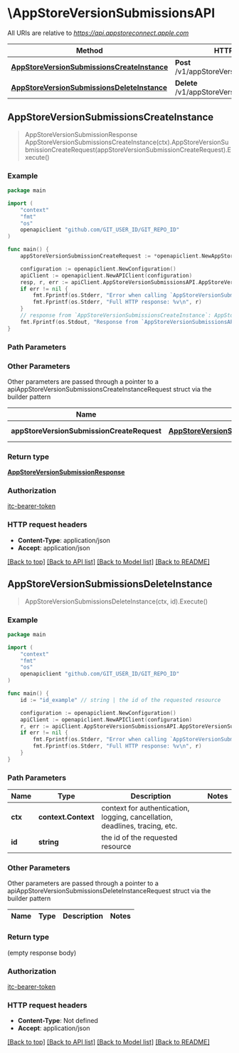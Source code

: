 # \AppStoreVersionSubmissionsAPI

All URIs are relative to *https://api.appstoreconnect.apple.com*

Method | HTTP request | Description
------------- | ------------- | -------------
[**AppStoreVersionSubmissionsCreateInstance**](AppStoreVersionSubmissionsAPI.md#AppStoreVersionSubmissionsCreateInstance) | **Post** /v1/appStoreVersionSubmissions | 
[**AppStoreVersionSubmissionsDeleteInstance**](AppStoreVersionSubmissionsAPI.md#AppStoreVersionSubmissionsDeleteInstance) | **Delete** /v1/appStoreVersionSubmissions/{id} | 



## AppStoreVersionSubmissionsCreateInstance

> AppStoreVersionSubmissionResponse AppStoreVersionSubmissionsCreateInstance(ctx).AppStoreVersionSubmissionCreateRequest(appStoreVersionSubmissionCreateRequest).Execute()



### Example

```go
package main

import (
    "context"
    "fmt"
    "os"
    openapiclient "github.com/GIT_USER_ID/GIT_REPO_ID"
)

func main() {
    appStoreVersionSubmissionCreateRequest := *openapiclient.NewAppStoreVersionSubmissionCreateRequest(*openapiclient.NewAppStoreVersionSubmissionCreateRequestData("Type_example", *openapiclient.NewAppStoreReviewDetailCreateRequestDataRelationships(*openapiclient.NewAppStoreReviewDetailCreateRequestDataRelationshipsAppStoreVersion(*openapiclient.NewAppClipDefaultExperienceRelationshipsReleaseWithAppStoreVersionData("Type_example", "Id_example"))))) // AppStoreVersionSubmissionCreateRequest | AppStoreVersionSubmission representation

    configuration := openapiclient.NewConfiguration()
    apiClient := openapiclient.NewAPIClient(configuration)
    resp, r, err := apiClient.AppStoreVersionSubmissionsAPI.AppStoreVersionSubmissionsCreateInstance(context.Background()).AppStoreVersionSubmissionCreateRequest(appStoreVersionSubmissionCreateRequest).Execute()
    if err != nil {
        fmt.Fprintf(os.Stderr, "Error when calling `AppStoreVersionSubmissionsAPI.AppStoreVersionSubmissionsCreateInstance``: %v\n", err)
        fmt.Fprintf(os.Stderr, "Full HTTP response: %v\n", r)
    }
    // response from `AppStoreVersionSubmissionsCreateInstance`: AppStoreVersionSubmissionResponse
    fmt.Fprintf(os.Stdout, "Response from `AppStoreVersionSubmissionsAPI.AppStoreVersionSubmissionsCreateInstance`: %v\n", resp)
}
```

### Path Parameters



### Other Parameters

Other parameters are passed through a pointer to a apiAppStoreVersionSubmissionsCreateInstanceRequest struct via the builder pattern


Name | Type | Description  | Notes
------------- | ------------- | ------------- | -------------
 **appStoreVersionSubmissionCreateRequest** | [**AppStoreVersionSubmissionCreateRequest**](AppStoreVersionSubmissionCreateRequest.md) | AppStoreVersionSubmission representation | 

### Return type

[**AppStoreVersionSubmissionResponse**](AppStoreVersionSubmissionResponse.md)

### Authorization

[itc-bearer-token](../README.md#itc-bearer-token)

### HTTP request headers

- **Content-Type**: application/json
- **Accept**: application/json

[[Back to top]](#) [[Back to API list]](../README.md#documentation-for-api-endpoints)
[[Back to Model list]](../README.md#documentation-for-models)
[[Back to README]](../README.md)


## AppStoreVersionSubmissionsDeleteInstance

> AppStoreVersionSubmissionsDeleteInstance(ctx, id).Execute()



### Example

```go
package main

import (
    "context"
    "fmt"
    "os"
    openapiclient "github.com/GIT_USER_ID/GIT_REPO_ID"
)

func main() {
    id := "id_example" // string | the id of the requested resource

    configuration := openapiclient.NewConfiguration()
    apiClient := openapiclient.NewAPIClient(configuration)
    r, err := apiClient.AppStoreVersionSubmissionsAPI.AppStoreVersionSubmissionsDeleteInstance(context.Background(), id).Execute()
    if err != nil {
        fmt.Fprintf(os.Stderr, "Error when calling `AppStoreVersionSubmissionsAPI.AppStoreVersionSubmissionsDeleteInstance``: %v\n", err)
        fmt.Fprintf(os.Stderr, "Full HTTP response: %v\n", r)
    }
}
```

### Path Parameters


Name | Type | Description  | Notes
------------- | ------------- | ------------- | -------------
**ctx** | **context.Context** | context for authentication, logging, cancellation, deadlines, tracing, etc.
**id** | **string** | the id of the requested resource | 

### Other Parameters

Other parameters are passed through a pointer to a apiAppStoreVersionSubmissionsDeleteInstanceRequest struct via the builder pattern


Name | Type | Description  | Notes
------------- | ------------- | ------------- | -------------


### Return type

 (empty response body)

### Authorization

[itc-bearer-token](../README.md#itc-bearer-token)

### HTTP request headers

- **Content-Type**: Not defined
- **Accept**: application/json

[[Back to top]](#) [[Back to API list]](../README.md#documentation-for-api-endpoints)
[[Back to Model list]](../README.md#documentation-for-models)
[[Back to README]](../README.md)

